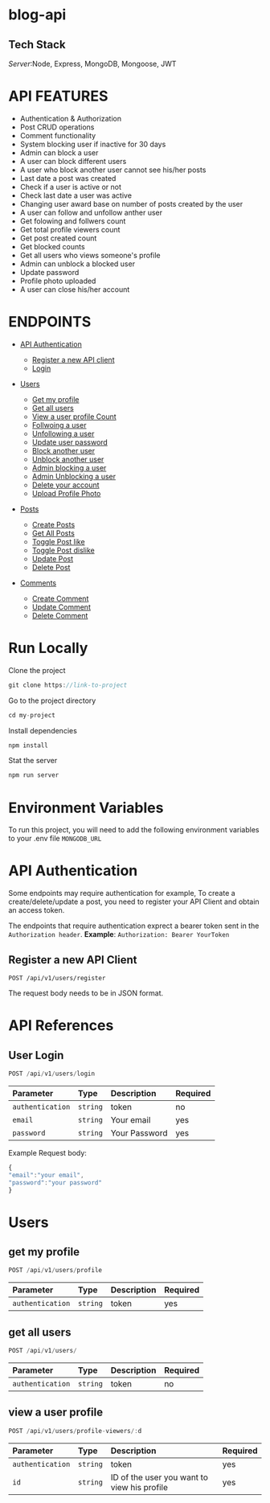 # blog-api

## Tech Stack

_Server_:Node, Express, MongoDB, Mongoose, JWT

# API FEATURES
- Authentication & Authorization
- Post CRUD operations
- Comment functionality
- System blocking user if inactive for 30 days
- Admin can block a user
- A user can block different users
- A user who block another user cannot see his/her posts
- Last date a post was created 
- Check if a user is active or not
- Check last date a  user was active
- Changing user award base on number of posts created by the user
- A user can follow and unfollow anther user
- Get folowing and follwers count
- Get total profile viewers count
- Get post created count
- Get blocked counts
- Get all users who views someone's profile
- Admin can unblock a blocked user
- Update password
- Profile photo uploaded
- A user can close his/her account

# ENDPOINTS
-  [API Authentication](#API-Authentication)
    - [Register a new API client](#Register-a-new-API-Client)
    - [Login](#User-Login)
-  [Users](#Users)
    - [Get my profile](#get-my-profile)
    - [Get all users](#get-all-users)
    - [View a user profile Count](#view-a-user-profile)
    - [Follwoing a user](Follwoing-a-user)
    - [Unfollowing a user](https://www.github.com/octokatherine)
    - [Update user password](https://www.github.com/octokatherine)
    - [Block another user](https://www.github.com/octokatherine)
    - [Unblock another user](https://www.github.com/octokatherine)
    - [Admin blocking a user](https://www.github.com/octokatherine)
    - [Admin Unblocking a user](https://www.github.com/octokatherine)
    - [Delete your account](https://www.github.com/octokatherine)
    - [Upload Profile Photo](https://www.github.com/octokatherine)
    
-  [Posts](https://www.github.com/octokatherine)
    - [Create Posts](https://www.github.com/octokatherine)
    - [Get All Posts](https://www.github.com/octokatherine)
    - [Toggle Post like](https://www.github.com/octokatherine)
    - [Toggle Post dislike](https://www.github.com/octokatherine)
    - [Update Post](https://www.github.com/octokatherine)
    - [Delete Post](https://www.github.com/octokatherine)
    
-  [Comments](https://www.github.com/octokatherine)
    - [Create Comment](https://www.github.com/octokatherine)
    - [Update Comment](https://www.github.com/octokatherine)
    - [Delete Comment](https://www.github.com/octokatherine)

# Run Locally
Clone the project
```Javascript 
git clone https://link-to-project
```
Go to the project directory
```Javascript
cd my-project
```
Install dependencies
```Javascript
npm install
```
Stat the server
```Javascript
npm run server
```
# Environment Variables
To run this project, you will need to add the following environment variables to your .env file
`MONGODB_URL`

# API Authentication
Some endpoints may require authentication for example, To create a create/delete/update a post, you need to register your API Client and obtain an access token.

The endpoints that require authentication exprect a bearer token sent in the `Authorization header`.
__Example__:
`Authorization: Bearer YourToken`

## Register a new API Client
```http
POST /api/v1/users/register
```
The request body needs to be in JSON format.

# API References
## User Login
```Javascript
POST /api/v1/users/login
```
|Parameter|Type|Description|Required|
|:--------|:----|:---------|:-------|
|`authentication`|`string`|token|no|
|`email`|`string`|Your email|yes|
|`password`|`string`|Your Password|yes|

Example Request body:
```Javascript
{
"email":"your email",
"password":"your password"
}
```
# Users
## get my profile
```Javascript
POST /api/v1/users/profile
```
|Parameter|Type|Description|Required|
|:--------|:----|:---------|:-------|
|`authentication`|`string`|token|yes|

## get all users
```Javascript
POST /api/v1/users/
```
|Parameter|Type|Description|Required|
|:--------|:----|:---------|:-------|
|`authentication`|`string`|token|no|

## view a user profile
```Javascript
POST /api/v1/users/profile-viewers/:d
```
|Parameter|Type|Description|Required|
|:--------|:----|:---------|:-------|
|`authentication`|`string`|token|yes|
|`id`|`string`|ID of the user you want to view his profile|yes|

  


